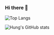 ### Hi there 👋

![Top Langs](https://github-readme-stats.vercel.app/api/top-langs/?username=hungvx-dev&layout=compact&count_private=false&show_icons=true&bg_color=30,D4145A,2E3192&icon_color=fff&text_color=fff&title_color=fff)

![Hung's GitHub stats](https://github-readme-stats.vercel.app/api?username=hungvx-dev&count_private=true&show_icons=true&layout=compact&bg_color=30,D4145A,2E3192&icon_color=fff&text_color=fff&title_color=fff)

<!--
**hungvx-dev/hungvx-dev** is a ✨ _special_ ✨ repository because its `README.md` (this file) appears on your GitHub profile.

Here are some ideas to get you started:

- 🔭 I’m currently working on ...
- 🌱 I’m currently learning ...
- 👯 I’m looking to collaborate on ...
- 🤔 I’m looking for help with ...
- 💬 Ask me about ...
- 📫 How to reach me: ...
- 😄 Pronouns: ...
- ⚡ Fun fact: ...
-->
